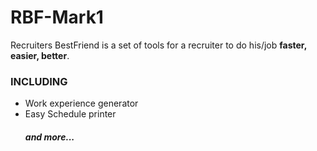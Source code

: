 # RBF-Mark1
Recruiters BestFriend is a set of tools for a recruiter to do his/job **faster, easier, better**.

### INCLUDING
* Work experience generator
* Easy Schedule printer
     ##### and more...
